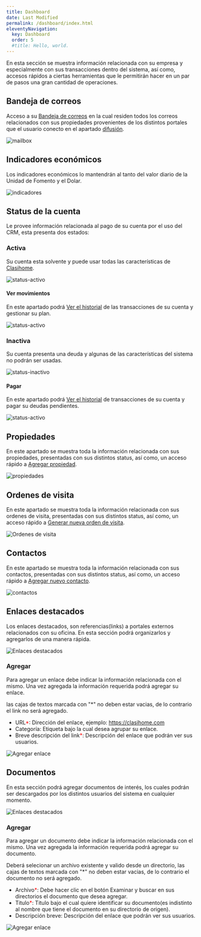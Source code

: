```yaml
---
title: Dashboard
date: Last Modified
permalink: /dashboard/index.html
eleventyNavigation:
  key: Dashboard
  order: 5
  #title: Hello, world.
---
```


En esta sección se muestra información relacionada con su empresa y especialmente con sus transacciones dentro del sistema, así como, accesos rápidos a ciertas herramientas que le permitirán hacer en un par de pasos una gran cantidad de operaciones.

## Bandeja de correos

Acceso a su [Bandeja de correos](/mailbox/index.html) en la cual residen todos los correos relacionados con sus propiedades provenientes de los distintos portales que el usuario conecto en el apartado [difusión](/diffusion/index.html).

![mailbox](/content/images/dashboard/message.jpg)

## Indicadores económicos

Los indicadores económicos lo mantendrán al tanto del valor diario de la Unidad de Fomento y el Dolar.

![indicadores](/content/images/dashboard/indicators.jpg)

## Status de la cuenta

Le provee información relacionada al pago de su cuenta por el uso del CRM, esta presenta dos estados:

### Activa

Su cuenta esta solvente y puede usar todas las características de [Clasihome](https://clasihome.com).

![status-activo](/content/images/dashboard/payment-2.jpg)

#### Ver movimientos

En este apartado podrá [Ver el historial](/bussiness/plan.html) de las transacciones de su cuenta y gestionar su plan.

![status-activo](/content/images/dashboard/payment-4.jpg)

### Inactiva

Su cuenta presenta una deuda y algunas de las características del sistema no podrán ser usadas.

![status-inactivo](/content/images/dashboard/payment-1.jpg)

#### Pagar

En este apartado podrá [Ver el historial](/bussiness/plan) de transacciones de su cuenta y pagar su deudas pendientes.

![status-activo](/content/images/dashboard/payment-3.jpg)

## Propiedades

En este apartado se muestra toda la información relacionada con sus propiedades, presentadas con sus distintos status, así como, un acceso rápido a [Agregar propiedad](/properties/add).

![propiedades](/content/images/dashboard/properties.jpg)

## Ordenes de visita

En este apartado se muestra toda la información relacionada con sus ordenes de visita, presentadas con sus distintos status, así como, un acceso rápido a [Generar nueva orden de visita](/visit-orders/add).

![Ordenes de visita](/content/images/dashboard/ov.jpg)

## Contactos

En este apartado se muestra toda la información relacionada con sus contactos, presentadas con sus distintos status, así como, un acceso rápido a [Agregar nuevo contacto](/contacts/add).

![contactos](/content/images/dashboard/contacts.jpg)

## Enlaces destacados

Los enlaces destacados, son referencias(links) a portales externos relacionados con su oficina. En esta sección podrá organizarlos y agregarlos de una manera rápida.

![Enlaces destacados](/content/images/dashboard/featured-links.jpg)

### Agregar

Para agregar un enlace debe indicar la información relacionada con el mismo. Una vez agregada la información requerida podrá agregar su enlace.

<p class="note">las cajas de textos marcada con "*" no deben estar vacias, de lo contrario el link no será agregado.</p>

- URL<span style="color: red;">\*</span>: Dirección del enlace, ejemplo: https://clasihome.com
- Categoría: Etiqueta bajo la cual desea agrupar su enlace.
- Breve descripción del link<span style="color: red;">\*</span>: Descripción del enlace que podrán ver sus usuarios.

![Agregar enlace](/content/images/dashboard/add-link.jpg)

## Documentos

En esta sección podrá agregar documentos de interés, los cuales podrán ser descargados por los distintos usuarios del sistema en cualquier momento.

![Enlaces destacados](/content/images/dashboard/documents.jpg)

### Agregar

Para agregar un documento debe indicar la información relacionada con el mismo. Una vez agregada la información requerida podrá agregar su documento.

<p class="note">Deberá selecionar un archivo existente y valido desde un directorio, las cajas de textos marcada con "*" no deben estar vacias, de lo contrario el documento no será agregado.</p>

- Archivo<span style="color: red;">\*</span>: Debe hacer clic en el botón Examinar y buscar en sus directorios el documento que desea agregar.
- Titulo<span style="color: red;">\*</span>: Titulo bajo el cual quiere identificar su documento(es indistinto al nombre que tiene el documento en su directorio de origen).
- Descripción breve: Descripción del enlace que podrán ver sus usuarios.

![Agregar enlace](/content/images/dashboard/add-doc.jpg)
